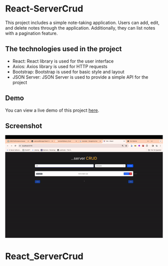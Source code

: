 <h1> React-ServerCrud </h1>

This project includes a simple note-taking application. Users can add, edit, and delete notes through the application. Additionally, they can list notes with a pagination feature.

<h2> The technologies used in the project </h2>
<ul>
<li>React: React library is used for the user interface</li>
<li>Axios: Axios library is used for HTTP requests</li>
<li>Bootstrap: Bootstrap is used for basic style and layout</li>
<li>JSON Server: JSON Server is used to provide a simple API for the project</li>
</ul>
<h2> Demo </h2>

You can view a live demo of this project [here](https://react-servercrud.netlify.app).

<h2> Screenshot </h2>

![](screen.gif)
# React_ServerCrud
